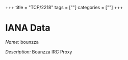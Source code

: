 +++
title = "TCP/2218"
tags = [""]
categories = [""]
+++

# IANA Data

_Name:_ bounzza

_Description:_ Bounzza IRC Proxy


